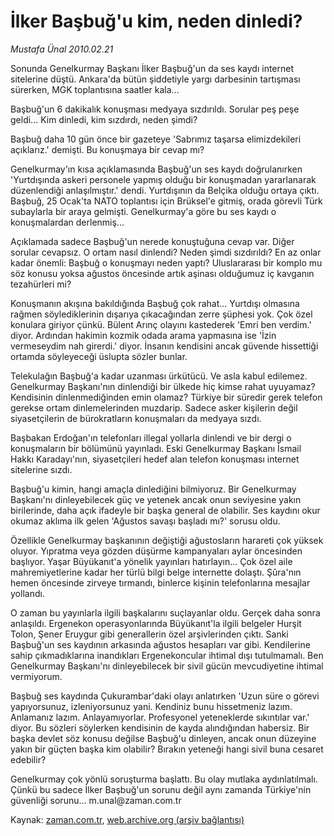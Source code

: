 # İlker Başbuğ'u kim, neden dinledi?

*Mustafa Ünal 2010.02.21*

<tr><td class="metin" colspan="2" style="padding-top: 20px; padding-left: 5px; ">Sonunda Genelkurmay Başkanı İlker Başbuğ'un da ses kaydı internet sitelerine düştü. Ankara'da bütün şiddetiyle yargı darbesinin tartışması sürerken, MGK toplantısına saatler kala...</td></tr><tr><td class="metin" colspan="2" style="padding-top: 20px; padding-left: 5px; "><p>Başbuğ'un 6 dakikalık konuşması medyaya sızdırıldı. Sorular peş peşe geldi... Kim dinledi, kim sızdırdı, neden şimdi?
<p>Başbuğ daha 10 gün önce bir gazeteye 'Sabrımız taşarsa elimizdekileri açıklarız.' demişti. Bu konuşmaya bir cevap mı?
<p>Genelkurmay'ın kısa açıklamasında Başbuğ'un ses kaydı doğrulanırken 'Yurtdışında askeri personele yapmış olduğu bir konuşmadan yararlanarak düzenlendiği anlaşılmıştır.' dendi. Yurtdışının da Belçika olduğu ortaya çıktı. Başbuğ, 25 Ocak'ta NATO toplantısı için Brüksel'e gitmiş, orada görevli Türk subaylarla bir araya gelmişti. Genelkurmay'a göre bu ses kaydı o konuşmalardan derlenmiş...
<p>Açıklamada sadece Başbuğ'un nerede konuştuğuna cevap var. Diğer sorular cevapsız. O ortam nasıl dinlendi? Neden şimdi sızdırıldı? En az onlar kadar önemli: Başbuğ o konuşmayı neden yaptı? Uluslararası bir komplo mu söz konusu yoksa ağustos öncesinde artık aşinası olduğumuz iç kavganın tezahürleri mi?
<p>Konuşmanın akışına bakıldığında Başbuğ çok rahat... Yurtdışı olmasına rağmen söylediklerinin dışarıya çıkacağından zerre şüphesi yok. Çok özel konulara giriyor çünkü. Bülent Arınç olayını kastederek 'Emri ben verdim.' diyor. Ardından hakimin kozmik odada arama yapmasına ise 'İzin vermeseydim nah girerdi.' diyor. İnsanın kendisini ancak güvende hissettiği ortamda söyleyeceği üslupta sözler bunlar.
<p>Telekulağın Başbuğ'a kadar uzanması ürkütücü. Ve asla kabul edilemez. Genelkurmay Başkanı'nın dinlendiği bir ülkede hiç kimse rahat uyuyamaz? Kendisinin dinlenmediğinden emin olamaz? Türkiye bir süredir gerek telefon gerekse ortam dinlemelerinden muzdarip. Sadece asker kişilerin değil siyasetçilerin de bürokratların konuşmaları da medyaya sızdı.
<p>Başbakan Erdoğan'ın telefonları illegal yollarla dinlendi ve bir dergi o konuşmaların bir bölümünü yayınladı. Eski Genelkurmay Başkanı İsmail Hakkı Karadayı'nın, siyasetçileri hedef alan telefon konuşması internet sitelerine sızdı.
<p>Başbuğ'u kimin, hangi amaçla dinlediğini bilmiyoruz. Bir Genelkurmay Başkanı'nı dinleyebilecek güç ve yetenek ancak onun seviyesine yakın birilerinde, daha açık ifadeyle bir başka general de olabilir. Ses kaydını okur okumaz aklıma ilk gelen 'Ağustos savaşı başladı mı?' sorusu oldu.
<p>Özellikle Genelkurmay başkanının değiştiği ağustosların harareti çok yüksek oluyor. Yıpratma veya gözden düşürme kampanyaları aylar öncesinden başlıyor. Yaşar Büyükanıt'a yönelik yayınları hatırlayın... Çok özel aile mahremiyetlerine kadar her türlü bilgi belge internette dolaştı. Şûra'nın hemen öncesinde zirveye tırmandı, binlerce kişinin telefonlarına mesajlar yollandı.
<p>O zaman bu yayınlarla ilgili başkalarını suçlayanlar oldu. Gerçek daha sonra anlaşıldı. Ergenekon operasyonlarında Büyükanıt'la ilgili belgeler Hurşit Tolon, Şener Eruygur gibi generallerin özel arşivlerinden çıktı. Sanki Başbuğ'un ses kaydının arkasında ağustos hesapları var gibi. Kendilerine sahip çıkmadıklarına inandıkları Ergenekoncular ihtimal dışı tutulmamalı. Ben Genelkurmay Başkanı'nı dinleyebilecek bir sivil gücün mevcudiyetine ihtimal vermiyorum.
<p>Başbuğ ses kaydında Çukurambar'daki olayı anlatırken 'Uzun süre o görevi yapıyorsunuz, izleniyorsunuz yani. Kendiniz bunu hissetmeniz lazım. Anlamanız lazım. Anlayamıyorlar. Profesyonel yeteneklerde sıkıntılar var.' diyor. Bu sözleri söylerken kendisinin de kayda alındığından habersiz. Bir başka devlet söz konusu değilse Başbuğ'u dinleyen, ancak onun düzeyine yakın bir güçten başka kim olabilir? Bırakın yeteneği hangi sivil buna cesaret edebilir?
<p>Genelkurmay çok yönlü soruşturma başlattı. Bu olay mutlaka aydınlatılmalı. Çünkü bu sadece İlker Başbuğ'un sorunu değil aynı zamanda Türkiye'nin güvenliği sorunu... m.unal@zaman.com.tr<br/></p></p></p></p></p></p></p></p></p></p></p></p></td></tr>

Kaynak: [zaman.com.tr](http://zaman.com.tr/yazar.do?yazino=953867), [web.archive.org (arşiv bağlantısı)](http://web.archive.org/web/20100224062036/http://www.zaman.com.tr:80/yazar.do?yazino=953867)
